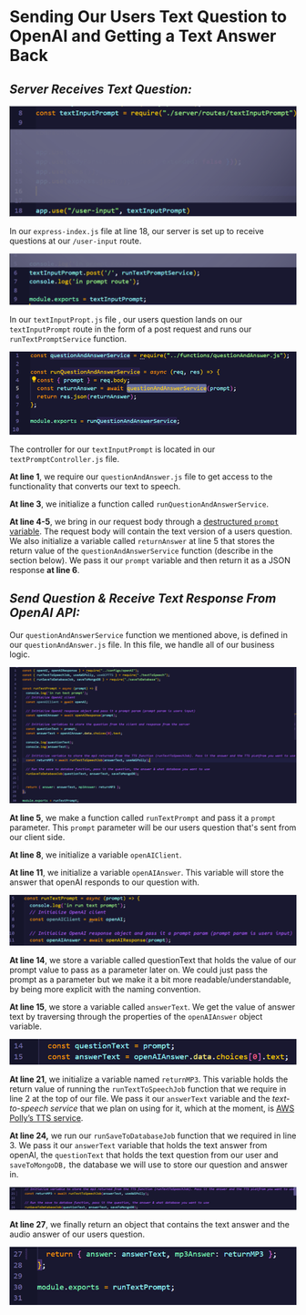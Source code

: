 # Sending Our Users Text Question to OpenAI and Getting a Text Answer Back

## ***Server Receives Text Question:***

![backend-index](https://github.com/djtoler/ChatBot--ChatGPT-AWS.Polly/blob/main/assets/backend-index.PNG)

In our  `express-index.js` file at line 18, our server is set up to receive questions at our `/user-input` route. 

![backend-routes](https://github.com/djtoler/ChatBot--ChatGPT-AWS.Polly/blob/main/assets/backend-routes.PNG)

In our `textInputPropt.js` file , our users question lands on our `textInputPrompt` route in the form of a post request and runs our `runTextPromptService` function. 

![backend-controller](https://github.com/djtoler/ChatBot--ChatGPT-AWS.Polly/blob/main/assets/backend-controller.PNG)

The controller for our `textInputPrompt` is located in our `textPromptController.js` file. 

**At line 1**, we require our `questionAndAnswer.js` file to get access to the functionality that converts our text to speech.

**At line 3**, we initialize a function called `runQuestionAndAnswerService`. 

**At line 4-5**, we bring in our request body through a [destructured `prompt` variable](https://developer.mozilla.org/en-US/docs/Web/JavaScript/Reference/Operators/Destructuring_assignment). The request body will contain the text version of a users question. We also initialize a variable called `returnAnswer`  at line 5 that stores the return value of the `questionAndAnswerService` function (describe in the section below). We pass it our `prompt` variable and then return it as a JSON response **at line 6**.

## ***Send Question & Receive Text Response From OpenAI API:***

Our `questionAndAnswerService` function we mentioned above, is defined in our `questionAndAnswer.js` file.  In this file, we handle all of our business logic. 

![backend-main-file](https://github.com/djtoler/ChatBot--ChatGPT-AWS.Polly/blob/main/assets/backend-main-file.PNG)

 

**At line 5**, we make a function called `runTextPrompt` and pass it a `prompt` parameter. This `prompt` parameter will be our users question that's sent from our client side. 

**At line 8**, we initialize a variable `openAIClient`. 

**At line 11**, we initialize a variable `openAIAnswer`. This variable will store the answer that openAI responds to our question with. 

![backend-main-file-1](https://github.com/djtoler/ChatBot--ChatGPT-AWS.Polly/blob/main/assets/backend-main-file-1.PNG)

**At line 14**, we store a variable called questionText that holds the value of our prompt value to pass as a parameter later on. We could just pass the prompt as a parameter but we make it a bit more readable/understandable, by being more explicit with the naming convention. 

**At line 15**, we store a variable called `answerText`. We get the value of answer text by traversing through the properties of the `openAIAnswer` object variable.

![backend-main-file-2](https://github.com/djtoler/ChatBot--ChatGPT-AWS.Polly/blob/main/assets/backend-main-file-2.PNG)

**At line 21**, we initialize a variable named `returnMP3`.  This variable holds the return value of running the `runTextToSpeechJob` function that we require in line 2 at the top of our file. We pass it our `answerText` variable and the *text-to-speech service* that we plan on using for it, which at the moment, is [AWS Polly’s TTS service](https://aws.amazon.com/polly/).

**At line 24,** we run our `runSaveToDatabaseJob` function that we required in line 3. We pass it our `answerText` variable that holds the text answer from openAI, the `questionText` that holds the text question from our user and  `saveToMongoDB,` the database we will use to store our question and answer in.

![backend-main-file-3](https://github.com/djtoler/ChatBot--ChatGPT-AWS.Polly/blob/main/assets/backend-main-file-3.PNG)

**At line 27**, we finally return an object that contains the text answer and the audio answer of our users question.

![backend-main-file-4](https://github.com/djtoler/ChatBot--ChatGPT-AWS.Polly/blob/main/assets/backend-main-file-4.PNG)